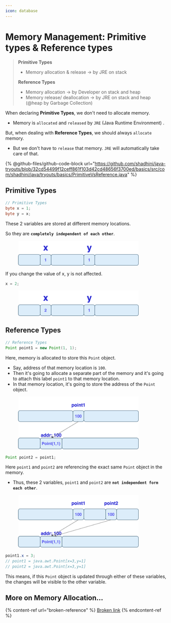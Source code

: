 ```yaml
---
icon: database
---
```


# Memory Management: Primitive types & Reference types

> **Primitive Types**
>
> * Memory allocation & release -> by JRE on stack
>
> **Reference Types**
>
> * Memory allocation -> by Developer on stack and heap
> * Memory release/ deallocation -> by JRE on stack and heap (@heap by Garbage Collection)

When declaring **Primitive Types**, we don't need to allocate memory.

* Memory is `allocated` and `released` by `JRE` (Java Runtime Environment) .

But, when dealing with **Reference Types**, we should always `allocate` memory.

* But we don't have to `release` that memory. `JRE` will automatically take care of that.



{% @github-files/github-code-block url="https://github.com/shadhini/java-tryouts/blob/32cd54499f12ceff861f103d42cd48656f3700ed/basics/src/com/shadhini/java/tryouts/basics/PrimitiveVsReference.java" %}

## Primitive Types

```java
// Primitive Types
byte x = 1;
byte y = x;
```

These 2 variables are stored at different memory locations.&#x20;

So they are **`completely independent of each other`**.

<div align="left"><figure><img src="../../.gitbook/assets/java-primitives-memory-1.png" alt="" width="375"><figcaption></figcaption></figure></div>

If you change the value of x, y is not affected.

```java
x = 2;
```

<div align="left"><figure><img src="../../.gitbook/assets/java-primitives-memory-2.png" alt="" width="375"><figcaption></figcaption></figure></div>



## Reference Types

```java
// Reference Types
Point point1 = new Point(1, 1);
```

Here, memory is allocated to store this `Point` object.

* Say, address of that memory location is `100`.&#x20;
* Then it's going to allocate a separate part of the memory and it's going to attach this label `point1` to that memory location.&#x20;
* In that memory location, it's going to store the address of the `Point` object.

<div align="left"><figure><img src="../../.gitbook/assets/java-reference-type-memory-1.png" alt="" width="375"><figcaption></figcaption></figure></div>

```java
Point point2 = point1;
```

Here `point1` and `point2` are  referencing the exact same `Point` object in the memory.

* Thus, these 2 variables, `point1` and `point2` are **`not independent form each other`**.

<div align="left"><figure><img src="../../.gitbook/assets/java-reference-type-memory-2.png" alt="" width="375"><figcaption></figcaption></figure></div>

```java
point1.x = 3;
// point1 = java.awt.Point[x=3,y=1]
// point2 = java.awt.Point[x=3,y=1]
```

This means, if this `Point` object is updated through either of these variables, the changes will be visible to the other variable.





## More on Memory Allocation...

{% content-ref url="broken-reference" %}
[Broken link](broken-reference)
{% endcontent-ref %}





